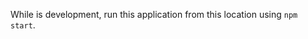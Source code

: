 While is development, run this application from this location using `npm start`.

<!-- No environment variables are needed to run this application in development, but be sure to set the REACT_APP_BASE_URL environment variable in your dockerfile!

This app will be automatically built when you push to your main branch on Github. -->
